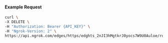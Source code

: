 <!-- Code generated for API Clients. DO NOT EDIT. -->

#### Example Request

```bash
curl \
-X DELETE \
-H "Authorization: Bearer {API_KEY}" \
-H "Ngrok-Version: 2" \
https://api.ngrok.com/edges/https/edghts_2nJI3hMgtkrJ0yocs7W9U0Auloe/routes/edghtsrt_2nJI3h5oiHMez7ElE3xG3oVELRJ/traffic_policy
```
